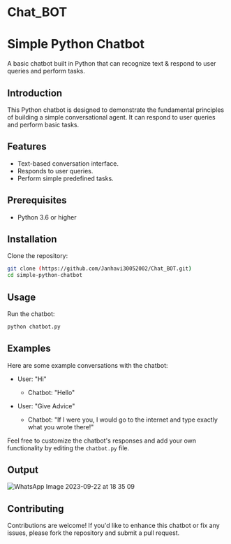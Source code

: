 # Chat_BOT
# Simple Python Chatbot

A basic chatbot built in Python that can recognize text & respond to user queries and perform tasks.

## Introduction

This Python chatbot is designed to demonstrate the fundamental principles of building a simple conversational agent. It can respond to user queries and perform basic tasks.

## Features

- Text-based conversation interface.
- Responds to user queries.
- Perform simple predefined tasks.

## Prerequisites

- Python 3.6 or higher

## Installation
Clone the repository:

   ```bash
   git clone (https://github.com/Janhavi30052002/Chat_BOT.git)
   cd simple-python-chatbot
   ```

## Usage
Run the chatbot:

   ```bash
   python chatbot.py
   ```


## Examples

Here are some example conversations with the chatbot:

- User: "Hi"
  - Chatbot: "Hello"

- User: "Give Advice"
  - Chatbot: "If I were you, I would go to the internet and type exactly what you wrote there!"

Feel free to customize the chatbot's responses and add your own functionality by editing the `chatbot.py` file.

## Output
![WhatsApp Image 2023-09-22 at 18 35 09](https://github.com/Janhavi30052002/Chat_BOT/assets/114862128/184b2fc2-abd5-4cb7-9ce5-9ca2b379f1b2)


## Contributing

Contributions are welcome! If you'd like to enhance this chatbot or fix any issues, please fork the repository and submit a pull request. 


